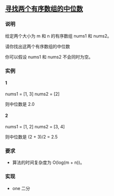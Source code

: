 ## [寻找两个有序数组的中位数](https://leetcode-cn.com/problems/median-of-two-sorted-arrays/)
### 说明

给定两个大小为 m 和 n 的有序数组 nums1 和 nums2。

请你找出这两个有序数组的中位数

你可以假设 nums1 和 nums2 不会同时为空。

### 实例
#### 1

nums1 = [1, 3]
nums2 = [2]

则中位数是 2.0

#### 2

nums1 = [1, 2]
nums2 = [3, 4]

则中位数是 (2 + 3)/2 = 2.5

### 要求

* 算法的时间复杂度为 O(log(m + n))。

### 实现
* one 二分